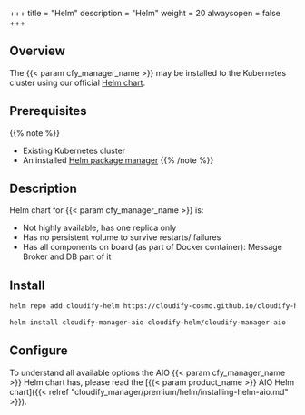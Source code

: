 +++
title = "Helm"
description = "Helm"
weight = 20
alwaysopen = false
+++

## Overview
The {{< param cfy_manager_name >}} may be installed to the Kubernetes cluster using our official [Helm chart](https://github.com/cloudify-cosmo/cloudify-helm).

## Prerequisites 

{{% note %}}
* Existing Kubernetes cluster
* An installed [Helm package manager](https://helm.sh/)
{{% /note %}}

## Description

Helm chart for {{< param cfy_manager_name >}} is:

* Not highly available, has one replica only
* Has no persistent volume to survive restarts/ failures
* Has all components on board (as part of Docker container): Message Broker and DB part of it

## Install

```bash
helm repo add cloudify-helm https://cloudify-cosmo.github.io/cloudify-helm

helm install cloudify-manager-aio cloudify-helm/cloudify-manager-aio
```

## Configure

To understand all available options the AIO {{< param cfy_manager_name >}} Helm chart has, please read the [{{< param product_name >}} AIO Helm chart]({{< relref "cloudify_manager/premium/helm/installing-helm-aio.md" >}}).
